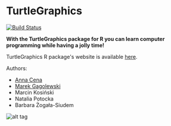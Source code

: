 TurtleGraphics
==============

[![Build Status](https://travis-ci.org/Rexamine/TurtleGraphics.svg?branch=master)](https://travis-ci.org/Rexamine/TurtleGraphics)

**With the TurtleGraphics package for R you can learn computer
programming while having a jolly time!**
    
TurtleGraphics R package's website is available
[here](http://TurtleGraphics.rexamine.com).


Authors:
* [Anna Cena](http://cena.rexamine.com)
* [Marek Gągolewski](http://gagolewski.rexamine.com)
* Marcin Kosiński
* Natalia Potocka
* Barbara Żogała-Siudem


![alt tag](https://raw.githubusercontent.com/Rexamine/TurtleGraphics/master/devel/Ania/turtle2.png "Turtle")
